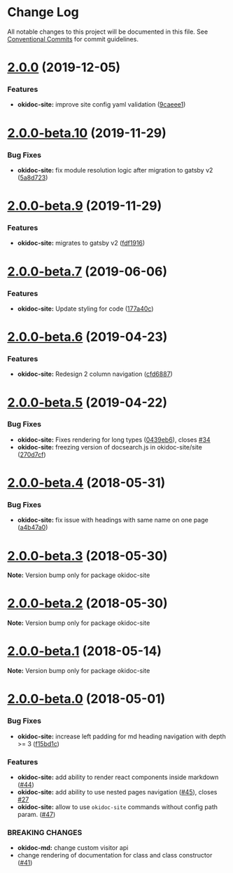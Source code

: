 # Change Log

All notable changes to this project will be documented in this file.
See [Conventional Commits](https://conventionalcommits.org) for commit guidelines.

# [2.0.0](https://github.com/wix/okidoc/compare/v2.0.0-beta.11...v2.0.0) (2019-12-05)

### Features

- **okidoc-site:** improve site config yaml validation ([9caeee1](https://github.com/wix/okidoc/commit/9caeee1cbb447afdf125fd0a4d2006831ecb58a9))

# [2.0.0-beta.10](https://github.com/wix/okidoc/compare/v2.0.0-beta.9...v2.0.0-beta.10) (2019-11-29)

### Bug Fixes

- **okidoc-site:** fix module resolution logic after migration to gatsby v2 ([5a8d723](https://github.com/wix/okidoc/commit/5a8d72350bf59ce7cf455010ede150c1ac436414))

# [2.0.0-beta.9](https://github.com/wix/okidoc/compare/v2.0.0-beta.8...v2.0.0-beta.9) (2019-11-29)

### Features

- **okidoc-site:** migrates to gatsby v2 ([fdf1916](https://github.com/wix/okidoc/commit/fdf191625a45512d378aae7270b12e162f2e1d2c))

# [2.0.0-beta.7](https://github.com/wix/okidoc/compare/v2.0.0-beta.6...v2.0.0-beta.7) (2019-06-06)

### Features

- **okidoc-site:** Update styling for code ([177a40c](https://github.com/wix/okidoc/commit/177a40c))

# [2.0.0-beta.6](https://github.com/wix/okidoc/compare/v2.0.0-beta.5...v2.0.0-beta.6) (2019-04-23)

### Features

- **okidoc-site:** Redesign 2 column navigation ([cfd6887](https://github.com/wix/okidoc/commit/cfd6887))

# [2.0.0-beta.5](https://github.com/wix/okidoc/compare/v2.0.0-beta.4...v2.0.0-beta.5) (2019-04-22)

### Bug Fixes

- **okidoc-site:** Fixes rendering for long types ([0439eb6](https://github.com/wix/okidoc/commit/0439eb6)), closes [#34](https://github.com/wix/okidoc/issues/34)
- **okidoc-site:** freezing version of docsearch.js in okidoc-site/site ([270d7cf](https://github.com/wix/okidoc/commit/270d7cf))

<a name="2.0.0-beta.4"></a>

# [2.0.0-beta.4](https://github.com/wix/okidoc/compare/v2.0.0-beta.3...v2.0.0-beta.4) (2018-05-31)

### Bug Fixes

- **okidoc-site:** fix issue with headings with same name on one page ([a4b47a0](https://github.com/wix/okidoc/commit/a4b47a0))

<a name="2.0.0-beta.3"></a>

# [2.0.0-beta.3](https://github.com/wix/okidoc/compare/v2.0.0-beta.2...v2.0.0-beta.3) (2018-05-30)

**Note:** Version bump only for package okidoc-site

<a name="2.0.0-beta.2"></a>

# [2.0.0-beta.2](https://github.com/wix/okidoc/compare/v2.0.0-beta.1...v2.0.0-beta.2) (2018-05-30)

**Note:** Version bump only for package okidoc-site

<a name="2.0.0-beta.1"></a>

# [2.0.0-beta.1](https://github.com/wix/okidoc/compare/v2.0.0-beta.0...v2.0.0-beta.1) (2018-05-14)

**Note:** Version bump only for package okidoc-site

<a name="2.0.0-beta.0"></a>

# [2.0.0-beta.0](https://github.com/wix/okidoc/compare/v1.6.0...v2.0.0-beta.0) (2018-05-01)

### Bug Fixes

- **okidoc-site:** increase left padding for md heading navigation with depth >= 3 ([f15bd1c](https://github.com/wix/okidoc/commit/f15bd1caeaf97fb508683eb87806e8ae3e4055b8))

### Features

- **okidoc-site:** add ability to render react components inside markdown ([#44](https://github.com/wix/okidoc/pull/44))
- **okidoc-site:** add ability to use nested pages navigation ([#45](https://github.com/wix/okidoc/pull/45)), closes [#27](https://github.com/wix/okidoc/issues/27)
- **okidoc-site:** allow to use `okidoc-site` commands without config path param. ([#47](https://github.com/wix/okidoc/pull/47))

### BREAKING CHANGES

- **okidoc-md:** change custom visitor api
- change rendering of documentation for class and class constructor ([#41](https://github.com/wix/okidoc/pull/41))

